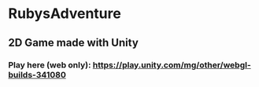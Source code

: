 # RubysAdventure

## 2D Game made with Unity
### Play here (web only): https://play.unity.com/mg/other/webgl-builds-341080
